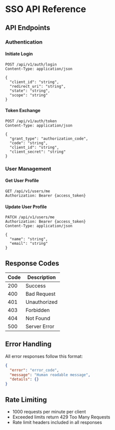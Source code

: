 # SSO API Reference

## API Endpoints

### Authentication

#### Initiate Login
```http
POST /api/v1/auth/login
Content-Type: application/json

{
  "client_id": "string",
  "redirect_uri": "string",
  "state": "string",
  "scope": "string"
}
```

#### Token Exchange
```http
POST /api/v1/auth/token
Content-Type: application/json

{
  "grant_type": "authorization_code",
  "code": "string",
  "client_id": "string",
  "client_secret": "string"
}
```

### User Management

#### Get User Profile
```http
GET /api/v1/users/me
Authorization: Bearer {access_token}
```

#### Update User Profile
```http
PATCH /api/v1/users/me
Authorization: Bearer {access_token}
Content-Type: application/json

{
  "name": "string",
  "email": "string"
}
```

## Response Codes

| Code | Description |
|------|-------------|
| 200  | Success |
| 400  | Bad Request |
| 401  | Unauthorized |
| 403  | Forbidden |
| 404  | Not Found |
| 500  | Server Error |

## Error Handling

All error responses follow this format:
```json
{
  "error": "error_code",
  "message": "Human readable message",
  "details": {}
}
```

## Rate Limiting
- 1000 requests per minute per client
- Exceeded limits return 429 Too Many Requests
- Rate limit headers included in all responses
